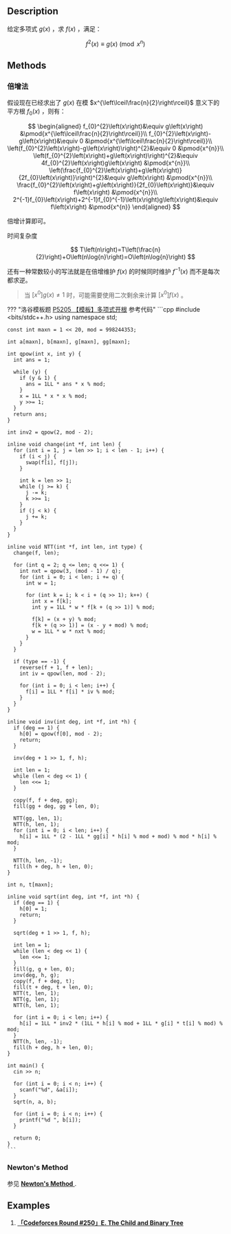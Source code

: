 ## Description

给定多项式 $g\left(x\right)$ ，求 $f\left(x\right)$ ，满足：

$$
f^{2}\left(x\right)\equiv g\left(x\right) \pmod{x^{n}}
$$

## Methods

### 倍增法

假设现在已经求出了 $g\left(x\right)$ 在模 $x^{\left\lceil\frac{n}{2}\right\rceil}$ 意义下的平方根 $f_{0}\left(x\right)$ ，则有：

$$
\begin{aligned}
	f_{0}^{2}\left(x\right)&\equiv g\left(x\right) &\pmod{x^{\left\lceil\frac{n}{2}\right\rceil}}\\
	f_{0}^{2}\left(x\right)-g\left(x\right)&\equiv 0 &\pmod{x^{\left\lceil\frac{n}{2}\right\rceil}}\\
	\left(f_{0}^{2}\left(x\right)-g\left(x\right)\right)^{2}&\equiv 0 &\pmod{x^{n}}\\
	\left(f_{0}^{2}\left(x\right)+g\left(x\right)\right)^{2}&\equiv 4f_{0}^{2}\left(x\right)g\left(x\right) &\pmod{x^{n}}\\
	\left(\frac{f_{0}^{2}\left(x\right)+g\left(x\right)}{2f_{0}\left(x\right)}\right)^{2}&\equiv g\left(x\right) &\pmod{x^{n}}\\
	\frac{f_{0}^{2}\left(x\right)+g\left(x\right)}{2f_{0}\left(x\right)}&\equiv f\left(x\right) &\pmod{x^{n}}\\
	2^{-1}f_{0}\left(x\right)+2^{-1}f_{0}^{-1}\left(x\right)g\left(x\right)&\equiv f\left(x\right) &\pmod{x^{n}}
\end{aligned}
$$

倍增计算即可。

时间复杂度

$$
T\left(n\right)=T\left(\frac{n}{2}\right)+O\left(n\log{n}\right)=O\left(n\log{n}\right)
$$

还有一种常数较小的写法就是在倍增维护 $f\left(x\right)$ 的时候同时维护 $f^{-1}\left(x\right)$ 而不是每次都求逆。

> 当 $\left[x^{0}\right]g\left(x\right)\neq 1$ 时，可能需要使用二次剩余来计算 $\left[x^{0}\right]f\left(x\right)$ 。

??? "洛谷模板题 [P5205 【模板】多项式开根](https://www.luogu.com.cn/problem/P5205) 参考代码"
    ```cpp
    #include <bits/stdc++.h>
    using namespace std;
    
    const int maxn = 1 << 20, mod = 998244353;
    
    int a[maxn], b[maxn], g[maxn], gg[maxn];
    
    int qpow(int x, int y) {
      int ans = 1;
    
      while (y) {
        if (y & 1) {
          ans = 1LL * ans * x % mod;
        }
        x = 1LL * x * x % mod;
        y >>= 1;
      }
      return ans;
    }
    
    int inv2 = qpow(2, mod - 2);
    
    inline void change(int *f, int len) {
      for (int i = 1, j = len >> 1; i < len - 1; i++) {
        if (i < j) {
          swap(f[i], f[j]);
        }
    
        int k = len >> 1;
        while (j >= k) {
          j -= k;
          k >>= 1;
        }
        if (j < k) {
          j += k;
        }
      }
    }
    
    inline void NTT(int *f, int len, int type) {
      change(f, len);
    
      for (int q = 2; q <= len; q <<= 1) {
        int nxt = qpow(3, (mod - 1) / q);
        for (int i = 0; i < len; i += q) {
          int w = 1;
    
          for (int k = i; k < i + (q >> 1); k++) {
            int x = f[k];
            int y = 1LL * w * f[k + (q >> 1)] % mod;
    
            f[k] = (x + y) % mod;
            f[k + (q >> 1)] = (x - y + mod) % mod;
            w = 1LL * w * nxt % mod;
          }
        }
      }
    
      if (type == -1) {
        reverse(f + 1, f + len);
        int iv = qpow(len, mod - 2);
    
        for (int i = 0; i < len; i++) {
          f[i] = 1LL * f[i] * iv % mod;
        }
      }
    }
    
    inline void inv(int deg, int *f, int *h) {
      if (deg == 1) {
        h[0] = qpow(f[0], mod - 2);
        return;
      }
    
      inv(deg + 1 >> 1, f, h);
    
      int len = 1;
      while (len < deg << 1) {
        len <<= 1;
      }
    
      copy(f, f + deg, gg);
      fill(gg + deg, gg + len, 0);
    
      NTT(gg, len, 1);
      NTT(h, len, 1);
      for (int i = 0; i < len; i++) {
        h[i] = 1LL * (2 - 1LL * gg[i] * h[i] % mod + mod) % mod * h[i] % mod;
      }
    
      NTT(h, len, -1);
      fill(h + deg, h + len, 0);
    }
    
    int n, t[maxn];
    
    inline void sqrt(int deg, int *f, int *h) {
      if (deg == 1) {
        h[0] = 1;
        return;
      }
    
      sqrt(deg + 1 >> 1, f, h);
    
      int len = 1;
      while (len < deg << 1) {
        len <<= 1;
      }
      fill(g, g + len, 0);
      inv(deg, h, g);
      copy(f, f + deg, t);
      fill(t + deg, t + len, 0);
      NTT(t, len, 1);
      NTT(g, len, 1);
      NTT(h, len, 1);
    
      for (int i = 0; i < len; i++) {
        h[i] = 1LL * inv2 * (1LL * h[i] % mod + 1LL * g[i] * t[i] % mod) % mod;
      }
      NTT(h, len, -1);
      fill(h + deg, h + len, 0);
    }
    
    int main() {
      cin >> n;
    
      for (int i = 0; i < n; i++) {
        scanf("%d", &a[i]);
      }
      sqrt(n, a, b);
    
      for (int i = 0; i < n; i++) {
        printf("%d ", b[i]);
      }
    
      return 0;
    }
    ```

### Newton's Method

参见 [ **Newton's Method** ](./newton.md#newtons-method) .

## Examples

1.   [ **「Codeforces Round #250」E. The Child and Binary Tree** ](https://codeforces.com/contest/438/problem/E) 
